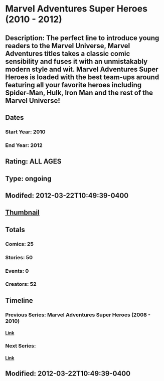 # Marvel Adventures Super Heroes (2010 - 2012)
## Description: The perfect line to introduce young readers to the Marvel Universe, Marvel Adventures titles takes a classic comic sensibility and fuses it with an unmistakably modern style and wit.  Marvel Adventures Super Heroes is loaded with the best team-ups around featuring all your favorite heroes including Spider-Man, Hulk, Iron Man and the rest of the Marvel Universe!
## Dates
### Start Year: 2010
### End Year: 2012
## Rating: ALL AGES
## Type: ongoing
## Modifed: 2012-03-22T10:49:39-0400
## [Thumbnail](http://i.annihil.us/u/prod/marvel/i/mg/2/70/4de4efc139bec.jpg)
## Totals
### Comics: 25
### Stories: 50
### Events: 0
### Creators: 52
## Timeline
### Previous Series: Marvel Adventures Super Heroes (2008 - 2010)
#### [Link](http://gateway.marvel.com/v1/public/series/5202)
### Next Series: 
#### [Link]()
## Modified: 2012-03-22T10:49:39-0400